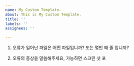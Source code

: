 ```yaml
---
name: My Custom Template.
about: This is My Custom Template.
title: ''
labels: ''
assignees: ''

---
```


1. 오류가 일어난 파일은 어떤 파일입니까? 또는 몇번 째 줄 입니까?

2. 오류의 증상을 말씀해주세요, 가능하면 스크린 샷 포
